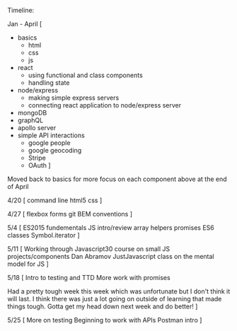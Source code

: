Timeline:

Jan - April [
  - basics
      - html
      - css
      - js
  - react
      - using functional and class components
      - handling state
  - node/express
      - making simple express servers
      - connecting react application to node/express server
  - mongoDB
  - graphQL
  - apollo server
  - simple API interactions
      - google people
      - google geocoding
      - Stripe
      - OAuth
]

Moved back to basics for more focus on each component above at the end of April

4/20 [
  command line
  html5
  css
]

4/27 [
  flexbox
  forms
  git
  BEM conventions
]

5/4 [
  ES2015 fundementals
  JS intro/review
    array helpers
    promises
    ES6 classes
    Symbol.iterator
]

5/11 [
  Working through Javascript30 course on small JS projects/components
  Dan Abramov JustJavascript class on the mental model for JS
]

5/18 [
  Intro to testing and TTD
  More work with promises
  
  Had a pretty tough week this week which was unfortunate but I don't think it will last. I think there was just a lot going on outside of learning that made things tough. Gotta get my head down next week and do better!
]

5/25 [
  More on testing
  Beginning to work with APIs
  Postman intro
]